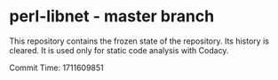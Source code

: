 # perl-libnet - master branch

This repository contains the frozen state of the repository.
Its history is cleared. It is used only for static code
analysis with Codacy.

Commit Time: 1711609851